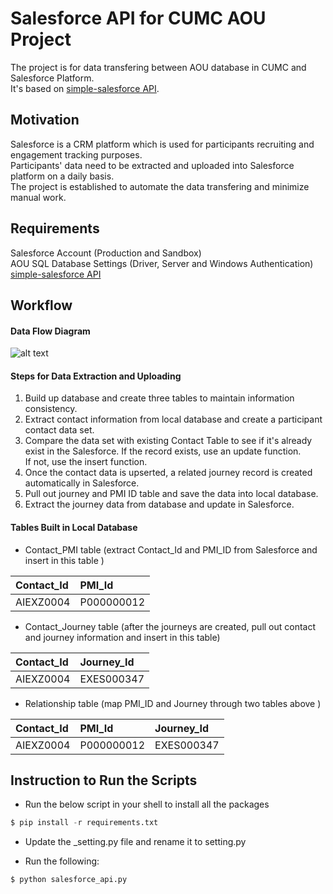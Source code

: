 # Salesforce API for CUMC AOU Project

The project is for data transfering between AOU database in CUMC and Salesforce Platform.   
It's based on [simple-salesforce API](https://pypi.org/project/simple-salesforce/).   

## Motivation 

Salesforce is a CRM platform which is used for participants recruiting and engagement tracking purposes.   
Participants' data need to be extracted and uploaded into Salesforce platform on a daily basis.   
The project is established to automate the data transfering and minimize manual work.   


## Requirements

Salesforce Account (Production and Sandbox)  
AOU SQL Database Settings (Driver, Server and Windows Authentication)  
[simple-salesforce API](https://pypi.org/project/simple-salesforce/)  

## Workflow

#### Data Flow Diagram
![alt text](https://gitbucket.sis.nyp.org/pmi-hpo-admin/salesforce_api_hpo/raw/master/Salesforce%20Uploading%20Process.png)

#### Steps for Data Extraction and Uploading
1. Build up database and create three tables to maintain information consistency.  
2. Extract contact information from local database and create a participant contact data set.  
3. Compare the data set with existing Contact Table to see if it's already exist in the Salesforce. If the record exists, use an update function.   
If not, use the insert function.   
4. Once the contact data is upserted, a related journey record is created automatically in Salesforce.   
5. Pull out journey and PMI ID table and save the data into local database.  
6. Extract the journey data from database and update in Salesforce.  

#### Tables Built in Local Database 
* Contact_PMI table (extract Contact_Id and PMI_ID from Salesforce and insert in this table )

|Contact_Id   |PMI_Id       |
|:------------|:------------|
|AIEXZ0004    |P000000012   |

* Contact_Journey table (after the journeys are created, pull out contact and journey information and insert in this table)

|Contact_Id   |Journey_Id   |
|:------------|:------------|
|AIEXZ0004    |EXES000347   |

* Relationship table (map PMI_ID and Journey through two tables above )

|Contact_Id   |PMI_Id       |Journey_Id   |
|:------------|:------------|:------------|
|AIEXZ0004    |P000000012   |EXES000347   |

## Instruction to Run the Scripts
* Run the below script in your shell to install all the packages 
```python
$ pip install -r requirements.txt
```
* Update the _setting.py file and rename it to setting.py

* Run the following:
```python
$ python salesforce_api.py
```